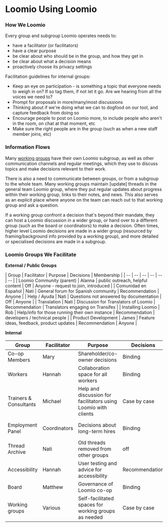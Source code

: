 # Loomio Using Loomio

### How We Loomio

Every group and subgroup Loomio operates needs to:

* have a facilitator (or facilitators)
* have a clear purpose
* be clear about who should be in the group, and how they get in
* be clear about what a decision means
* proactively choose its privacy settings

Facilitation guidelines for internal groups:

* Keep an eye on participation - is something a topic that everyone needs to weigh in on? If so tag them, if not let it go. Are we hearing from all the voices we need to?
* Prompt for proposals in more/many/most discussions
* Thinking about if we're doing what we can to dogfood on our tool, and capture feedback from doing so
* Encourage people to post on Loomio more, to include people who aren't in the room, on chat at that moment, etc
* Make sure the right people are in the group (such as when a new staff member joins, etc)

### Information Flows
Many [working groups](working_groups.html) have their own Loomio subgroup, as well as other communication channels and regular meetings, which they use to discuss topics and make decisions relevant to their work. 

There is also a need to communicate between groups, or from a subgroup to the whole team. Many working groups maintain [update] threads in the general team Loomio group, where they put regular updates about progress within their working group, links to their notes, and news. This also serves as an explicit place where anyone on the team can reach out to that working group and ask a question.

If a working group confront a decision that's beyond their mandate, they can host a Loomio discussion in a wider group, or hand over to a different group (such as the board or coordinators) to make a decision. Often times, higher level Loomio decisions are made in a wider group (resourced by framing/background info provided by a working group), and more detailed or specialised decisions are made in a subgroup.

### Loomio Groups We Facilitate

**External / Public Groups**

| Group | Facilitator | Purpose | Decisions | Membership |
| -- | -- | -- | -- | -- | -- |
| Loomio Community (parent) | Alanna | public outreach, helpful content | Off | Anyone - request to join, introduced | 
| Comunidad en Español | Nati | General forum for Spanish community | Recommendation | Anyone |
| Help / Ayuda | Nati | Questions not answered by documentation | Off | Anyone |
| Translation | Nati | Discussion for Translators of Loomio | Recommendation | Translators engaging on Transifex |
| Installing Loomio | Rob | Help/info for those running their own instance | Recommendation | developers / technical people |
| Product Development | James | Feature ideas, feedback, product updates | Recommendation | Anyone |

**Internal**

| Group | Facilitator | Purpose | Decisions | Membership |
| -- | -- | -- | -- | -- |
| Co-op Members | Mary | Shareholder/co-owner decisions | Binding | Member-shareholders |
| Workers | Hannah | Collaboration space for all workers | Binding | Staff participating in sprint |
| Trainers & Consultants | Michael | Help and discussion for facilitators using Loomio with clients | Case by case | by invitation |
| Employment Panel | Coordinators | Decisions about long-term hires | Binding | Selected by coordinators for each hire |
| Thread Archive | Nati | Old threads removed from other groups | off | internal staff, by request |
| Accessibility | Hannah | User testing and advice for accessibility | Recommendation | Accessibility users and developers |
| Board | Matthew | Governance of Loomio co-op | Binding | Directors |
| Working groups | Various | Self-facilitated spaces for working groups as needed | Case by case | members of working group |